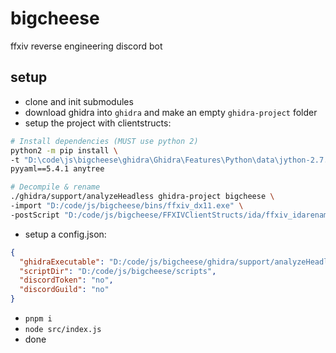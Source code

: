 # bigcheese

ffxiv reverse engineering discord bot

## setup

- clone and init submodules
- download ghidra into `ghidra` and make an empty `ghidra-project` folder
- setup the project with clientstructs:

```sh
# Install dependencies (MUST use python 2)
python2 -m pip install \
-t "D:\code\js\bigcheese\ghidra\Ghidra\Features\Python\data\jython-2.7.3\Lib\site-packages" \
pyyaml==5.4.1 anytree

# Decompile & rename
./ghidra/support/analyzeHeadless ghidra-project bigcheese \
-import "D:/code/js/bigcheese/bins/ffxiv_dx11.exe" \
-postScript "D:/code/js/bigcheese/FFXIVClientStructs/ida/ffxiv_idarename.py"
```

- setup a config.json:

```json
{
  "ghidraExecutable": "D:/code/js/bigcheese/ghidra/support/analyzeHeadless.bat",
  "scriptDir": "D:/code/js/bigcheese/scripts",
  "discordToken": "no",
  "discordGuild": "no"
}
```

- `pnpm i`
- `node src/index.js`
- done
